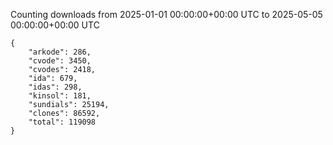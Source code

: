 
Counting downloads from 2025-01-01 00:00:00+00:00 UTC to 2025-05-05 00:00:00+00:00 UTC

```
{
    "arkode": 286,
    "cvode": 3450,
    "cvodes": 2418,
    "ida": 679,
    "idas": 298,
    "kinsol": 181,
    "sundials": 25194,
    "clones": 86592,
    "total": 119098
}
```
